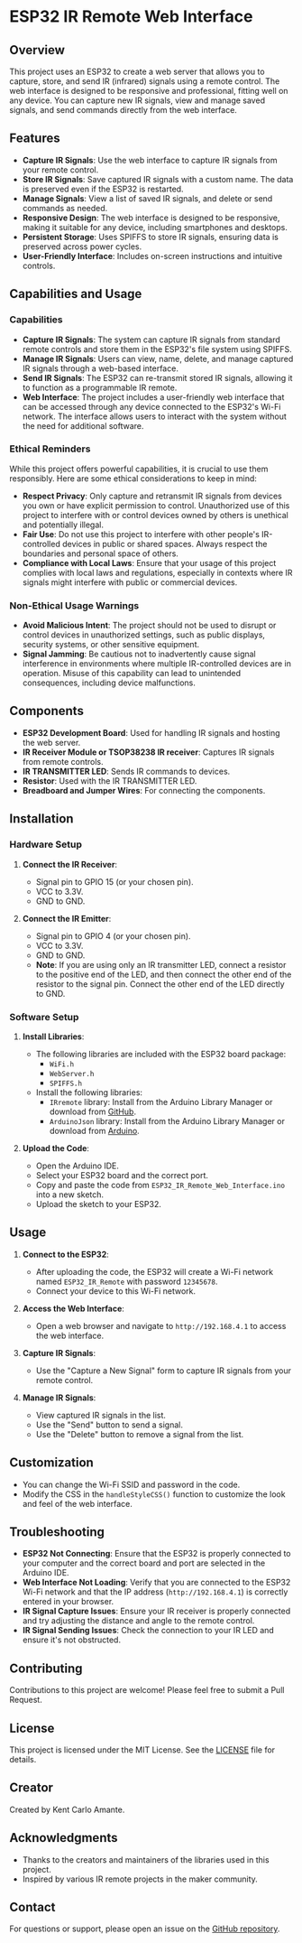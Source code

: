 # ESP32 IR Remote Web Interface

## Overview
This project uses an ESP32 to create a web server that allows you to capture, store, and send IR (infrared) signals using a remote control. The web interface is designed to be responsive and professional, fitting well on any device. You can capture new IR signals, view and manage saved signals, and send commands directly from the web interface.

## Features
- **Capture IR Signals**: Use the web interface to capture IR signals from your remote control.
- **Store IR Signals**: Save captured IR signals with a custom name. The data is preserved even if the ESP32 is restarted.
- **Manage Signals**: View a list of saved IR signals, and delete or send commands as needed.
- **Responsive Design**: The web interface is designed to be responsive, making it suitable for any device, including smartphones and desktops.
- **Persistent Storage**: Uses SPIFFS to store IR signals, ensuring data is preserved across power cycles.
- **User-Friendly Interface**: Includes on-screen instructions and intuitive controls.

## Capabilities and Usage

### Capabilities
- **Capture IR Signals**: The system can capture IR signals from standard remote controls and store them in the ESP32's file system using SPIFFS.
- **Manage IR Signals**: Users can view, name, delete, and manage captured IR signals through a web-based interface.
- **Send IR Signals**: The ESP32 can re-transmit stored IR signals, allowing it to function as a programmable IR remote.
- **Web Interface**: The project includes a user-friendly web interface that can be accessed through any device connected to the ESP32's Wi-Fi network. The interface allows users to interact with the system without the need for additional software.

### Ethical Reminders
While this project offers powerful capabilities, it is crucial to use them responsibly. Here are some ethical considerations to keep in mind:

- **Respect Privacy**: Only capture and retransmit IR signals from devices you own or have explicit permission to control. Unauthorized use of this project to interfere with or control devices owned by others is unethical and potentially illegal.
- **Fair Use**: Do not use this project to interfere with other people's IR-controlled devices in public or shared spaces. Always respect the boundaries and personal space of others.
- **Compliance with Local Laws**: Ensure that your usage of this project complies with local laws and regulations, especially in contexts where IR signals might interfere with public or commercial devices.

### Non-Ethical Usage Warnings
- **Avoid Malicious Intent**: The project should not be used to disrupt or control devices in unauthorized settings, such as public displays, security systems, or other sensitive equipment.
- **Signal Jamming**: Be cautious not to inadvertently cause signal interference in environments where multiple IR-controlled devices are in operation. Misuse of this capability can lead to unintended consequences, including device malfunctions.

## Components
- **ESP32 Development Board**: Used for handling IR signals and hosting the web server.
- **IR Receiver Module or TSOP38238 IR receiver**: Captures IR signals from remote controls.
- **IR TRANSMITTER LED**: Sends IR commands to devices.
- **Resistor**: Used with the IR TRANSMITTER LED.
- **Breadboard and Jumper Wires**: For connecting the components.

## Installation

### Hardware Setup
1. **Connect the IR Receiver**:
   - Signal pin to GPIO 15 (or your chosen pin).
   - VCC to 3.3V.
   - GND to GND.

2. **Connect the IR Emitter**:
   - Signal pin to GPIO 4 (or your chosen pin).
   - VCC to 3.3V.
   - GND to GND.
   - **Note**: If you are using only an IR transmitter LED, connect a resistor to the positive end of the LED, and then connect the other end of the resistor to the signal pin. Connect the other end of the LED directly to GND.

### Software Setup
1. **Install Libraries**:
   - The following libraries are included with the ESP32 board package:
     - `WiFi.h`
     - `WebServer.h`
     - `SPIFFS.h`
   - Install the following libraries:
     - `IRremote` library: Install from the Arduino Library Manager or download from [GitHub](https://github.com/Arduino-IRremote/Arduino-IRremote).
     - `ArduinoJson` library: Install from the Arduino Library Manager or download from [Arduino](https://www.arduino.cc/reference/en/libraries/arduinojson/).

2. **Upload the Code**:
   - Open the Arduino IDE.
   - Select your ESP32 board and the correct port.
   - Copy and paste the code from `ESP32_IR_Remote_Web_Interface.ino` into a new sketch.
   - Upload the sketch to your ESP32.

## Usage
1. **Connect to the ESP32**:
   - After uploading the code, the ESP32 will create a Wi-Fi network named `ESP32_IR_Remote` with password `12345678`.
   - Connect your device to this Wi-Fi network.

2. **Access the Web Interface**:
   - Open a web browser and navigate to `http://192.168.4.1` to access the web interface.

3. **Capture IR Signals**:
   - Use the "Capture a New Signal" form to capture IR signals from your remote control.

4. **Manage IR Signals**:
   - View captured IR signals in the list.
   - Use the "Send" button to send a signal.
   - Use the "Delete" button to remove a signal from the list.

## Customization
- You can change the Wi-Fi SSID and password in the code.
- Modify the CSS in the `handleStyleCSS()` function to customize the look and feel of the web interface.

## Troubleshooting
- **ESP32 Not Connecting**: Ensure that the ESP32 is properly connected to your computer and the correct board and port are selected in the Arduino IDE.
- **Web Interface Not Loading**: Verify that you are connected to the ESP32 Wi-Fi network and that the IP address (`http://192.168.4.1`) is correctly entered in your browser.
- **IR Signal Capture Issues**: Ensure your IR receiver is properly connected and try adjusting the distance and angle to the remote control.
- **IR Signal Sending Issues**: Check the connection to your IR LED and ensure it's not obstructed.

## Contributing
Contributions to this project are welcome! Please feel free to submit a Pull Request.

## License
This project is licensed under the MIT License. See the [LICENSE](LICENSE) file for details.

## Creator
Created by Kent Carlo Amante.

## Acknowledgments
- Thanks to the creators and maintainers of the libraries used in this project.
- Inspired by various IR remote projects in the maker community.

## Contact
For questions or support, please open an issue on the [GitHub repository](https://github.com/Skca01/ESP32-IR-Remote-Web-Interface).
